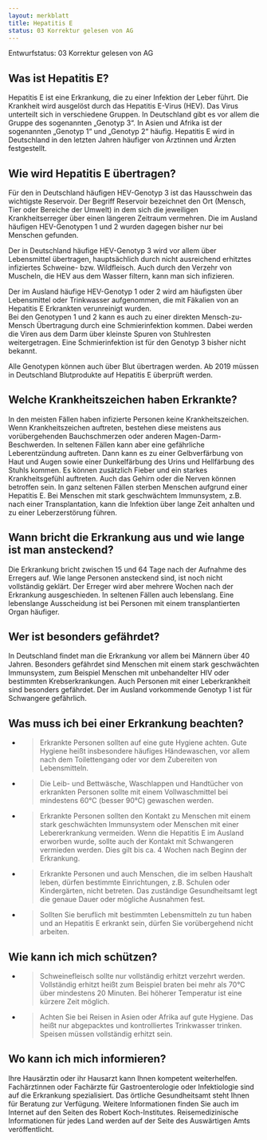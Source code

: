 ```yaml
---
layout: merkblatt
title: Hepatitis E
status: 03 Korrektur gelesen von AG
---
```

Entwurfstatus: 03 Korrektur gelesen von AG
 
## Was ist Hepatitis E?

Hepatitis E ist eine Erkrankung, die zu einer Infektion der Leber führt.
Die Krankheit wird ausgelöst durch das Hepatitis E-Virus (HEV). Das
Virus unterteilt sich in verschiedene Gruppen. In Deutschland gibt es
vor allem die Gruppe des sogenannten „Genotyp 3“. In Asien und Afrika
ist der sogenannten „Genotyp 1“ und „Genotyp 2“ häufig. Hepatitis E wird
in Deutschland in den letzten Jahren häufiger von Ärztinnen und Ärzten
festgestellt.

## Wie wird Hepatitis E übertragen?

Für den in Deutschland häufigen HEV-Genotyp 3 ist das Hausschwein das
wichtigste Reservoir. Der Begriff Reservoir bezeichnet den Ort (Mensch,
Tier oder Bereiche der Umwelt) in dem sich die jeweiligen
Krankheitserreger über einen längeren Zeitraum vermehren. Die im Ausland
häufigen HEV-Genotypen 1 und 2 wurden dagegen bisher nur bei Menschen
gefunden.

Der in Deutschland häufige HEV-Genotyp 3 wird vor allem über
Lebensmittel übertragen, hauptsächlich durch nicht ausreichend erhitztes
infiziertes Schweine- bzw. Wildfleisch. Auch durch den Verzehr von
Muscheln, die HEV aus dem Wasser filtern, kann man sich infizieren.

Der im Ausland häufige HEV-Genotyp 1 oder 2 wird am häufigsten über
Lebensmittel oder Trinkwasser aufgenommen, die mit Fäkalien von an
Hepatitis E Erkrankten verunreinigt wurden.  
Bei den Genotypen 1 und 2 kann es auch zu einer direkten
Mensch-zu-Mensch Übertragung durch eine Schmierinfektion kommen. Dabei
werden die Viren aus dem Darm über kleinste Spuren von Stuhlresten
weitergetragen. Eine Schmierinfektion ist für den Genotyp 3 bisher nicht
bekannt.

Alle Genotypen können auch über Blut übertragen werden. Ab 2019 müssen
in Deutschland Blutprodukte auf Hepatitis E überprüft werden.

## Welche Krankheitszeichen haben Erkrankte?

In den meisten Fällen haben infizierte Personen keine Krankheitszeichen.
Wenn Krankheitszeichen auftreten, bestehen diese meistens aus
vorübergehenden Bauchschmerzen oder anderen Magen-Darm-Beschwerden. In
seltenen Fällen kann aber eine gefährliche Leberentzündung auftreten.
Dann kann es zu einer Gelbverfärbung von Haut und Augen sowie einer
Dunkelfärbung des Urins und Hellfärbung des Stuhls kommen. Es können
zusätzlich Fieber und ein starkes Krankheitsgefühl auftreten. Auch das
Gehirn oder die Nerven können betroffen sein. In ganz seltenen Fällen
sterben Menschen aufgrund einer Hepatitis E. Bei Menschen mit stark
geschwächtem Immunsystem, z.B. nach einer Transplantation, kann die
Infektion über lange Zeit anhalten und zu einer Leberzerstörung führen.

## Wann bricht die Erkrankung aus und wie lange ist man ansteckend?

Die Erkrankung bricht zwischen 15 und 64 Tage nach der Aufnahme des
Erregers auf. Wie lange Personen ansteckend sind, ist noch nicht
vollständig geklärt. Der Erreger wird aber mehrere Wochen nach der
Erkrankung ausgeschieden. In seltenen Fällen auch lebenslang. Eine
lebenslange Ausscheidung ist bei Personen mit einem transplantierten
Organ häufiger.

## Wer ist besonders gefährdet?

In Deutschland findet man die Erkrankung vor allem bei Männern über 40
Jahren. Besonders gefährdet sind Menschen mit einem stark geschwächten
Immunsystem, zum Beispiel Menschen mit unbehandelter HIV oder bestimmten
Krebserkrankungen. Auch Personen mit einer Leberkrankheit sind besonders
gefährdet. Der im Ausland vorkommende Genotyp 1 ist für Schwangere
gefährlich.

## Was muss ich bei einer Erkrankung beachten?

  - > Erkrankte Personen sollten auf eine gute Hygiene achten. Gute
    > Hygiene heißt insbesondere häufiges Händewaschen, vor allem nach
    > dem Toilettengang oder vor dem Zubereiten von Lebensmitteln.

  - > Die Leib- und Bettwäsche, Waschlappen und Handtücher von
    > erkrankten Personen sollte mit einem Vollwaschmittel bei
    > mindestens 60°C (besser 90°C) gewaschen werden.

  - > Erkrankte Personen sollten den Kontakt zu Menschen mit einem stark
    > geschwächten Immunsystem oder Menschen mit einer Lebererkrankung
    > vermeiden. Wenn die Hepatitis E im Ausland erworben wurde, sollte
    > auch der Kontakt mit Schwangeren vermieden werden. Dies gilt bis
    > ca. 4 Wochen nach Beginn der Erkrankung.

  - > Erkrankte Personen und auch Menschen, die im selben Haushalt
    > leben, dürfen bestimmte Einrichtungen, z.B. Schulen oder
    > Kindergärten, nicht betreten. Das zuständige Gesundheitsamt legt
    > die genaue Dauer oder mögliche Ausnahmen fest.

  - > Sollten Sie beruflich mit bestimmten Lebensmitteln zu tun haben
    > und an Hepatitis E erkrankt sein, dürfen Sie vorübergehend nicht
    > arbeiten.

## Wie kann ich mich schützen?

  - > Schweinefleisch sollte nur vollständig erhitzt verzehrt werden.
    > Vollständig erhitzt heißt zum Beispiel braten bei mehr als 70°C
    > über mindestens 20 Minuten. Bei höherer Temperatur ist eine
    > kürzere Zeit möglich.

  - > Achten Sie bei Reisen in Asien oder Afrika auf gute Hygiene. Das
    > heißt nur abgepacktes und kontrolliertes Trinkwasser trinken.
    > Speisen müssen vollständig erhitzt sein.

## Wo kann ich mich informieren?

Ihre Hausärztin oder ihr Hausarzt kann Ihnen kompetent weiterhelfen.
Fachärztinnen oder Fachärzte für Gastroenterologie oder Infektiologie
sind auf die Erkrankung spezialisiert. Das örtliche Gesundheitsamt steht
Ihnen für Beratung zur Verfügung. Weitere Informationen finden Sie auch
im Internet auf den Seiten des Robert Koch-Institutes. Reisemedizinische
Informationen für jedes Land werden auf der Seite des Auswärtigen Amts
veröffentlicht.
